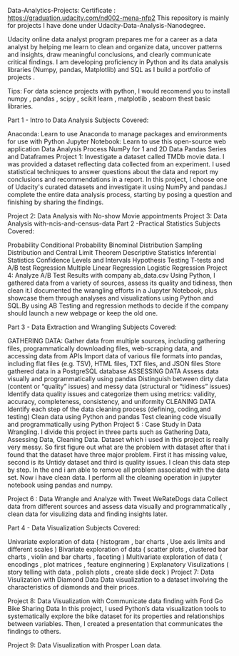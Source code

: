 Data-Analytics-Projects:
Certificate : https://graduation.udacity.com/nd002-mena-nfp2
This repository is mainly for projects I have done under Udacity-Data-Analysis-Nanodegree.

Udacity online data analyst program prepares me for a career as a data analyst by helping me learn to clean and organize data, uncover patterns and insights, draw meaningful conclusions, and clearly communicate critical findings. I am developing proficiency in Python and its data analysis libraries (Numpy, pandas, Matplotlib) and SQL as I build a portfolio of projects .

Tips: For data science projects with python, I would recomend you to install numpy , pandas , scipy , scikit learn , matplotlib , seaborn thest basic libraries.

Part 1 - Intro to Data Analysis
Subjects Covered:

Anaconda: Learn to use Anaconda to manage packages and environments for use with Python
Jupyter Notebook: Learn to use this open-source web application
Data Analysis Process
NumPy for 1 and 2D Data
Pandas Series and Dataframes
Project 1: Investigate a dataset called TMDb movie data.
I was provided a dataset reflecting data collected from an experiment. I used statistical techniques to answer questions about the data and report my conclusions and recommendations in a report. In this project, I choose one of Udacity's curated datasets and investigate it using NumPy and pandas.I complete the entire data analysis process, starting by posing a question and finishing by sharing the findings.

Project 2: Data Analysis with No-show Movie appointments
Project 3: Data Analysis with-ncis-and-census-data
Part 2 -Practical Statistics
Subjects Covered:

Probability
Conditional Probability
Binominal Distribution
Sampling Distribution and Central Limit Theorem
Descriptive Statistics
Inferential Statistics
Confidence Levels and Intervals
Hypothesis Testing
T-tests and A/B test
Regression
Multiple Linear Regression
Logistic Regression
Project 4: Analyze A/B Test Results with company ab_data.csv
Using Python, I gathered data from a variety of sources, assess its quality and tidiness, then clean it.I documented the wrangling efforts in a Jupyter Notebook, plus showcase them through analyses and visualizations using Python and SQL.By using AB Testing and regression methods to decide if the company should launch a new webpage or keep the old one.

Part 3 - Data Extraction and Wrangling
Subjects Covered:

GATHERING DATA:
Gather data from multiple sources, including gathering files, programmatically downloading files, web-scraping data, and accessing data from APIs
Import data of various file formats into pandas, including flat files (e.g. TSV), HTML files, TXT files, and JSON files
Store gathered data in a PostgreSQL database
ASSESSING DATA
Assess data visually and programmatically using pandas
Distinguish between dirty data (content or “quality” issues) and messy data (structural or “tidiness” issues)
Identify data quality issues and categorize them using metrics: validity, accuracy, completeness, consistency, and uniformity
CLEANING DATA
Identify each step of the data cleaning process (defining, coding,and testing)
Clean data using Python and pandas
Test cleaning code visually and programmatically using Python
Project 5 : Case Study in Data Wrangling.
I divide this project in three parts such as Gathering Data, Assessing Data, Cleaning Data. Dataset which i used in this project is really very messy. So first figure out what are the problem with dataset after that i found that the dataset have three major problem. First it has missing value, second is its Untidy dataset and third is quality issues. I clean this data step by step. In the end i am able to remove all problem associated with the data set. Now i have clean data. I perform all the cleaning operation in jupyter notebook using pandas and numpy.

Project 6 : Data Wrangle and Analyze with Tweet WeRateDogs data
Collect data from different sources and assess data visually and programmatically , clean data for visulizing data and finding insights later.

Part 4 - Data Visualization
Subjects Covered:

Univariate exploration of data ( histogram , bar charts , Use axis limits and different scales )
Bivariate exploration of data ( scatter plots , clustered bar charts , violin and bar charts , faceting )
Multivariate exploration of data ( encodings , plot matrices , feature enginnering )
Explanatory Visulizations ( story telling with data , polish plots , create slide deck )
Project 7: Data Visulization with Diamond Data
Data visualization to a dataset involving the characteristics of diamonds and their prices.

Project 8: Data Visualization with Communicate data finding with Ford Go Bike Sharing Data
In this project, I used Python’s data visualization tools to systematically explore the bike dataset for its properties and relationships between variables. Then, I created a presentation that communicates the findings to others.

Project 9: Data Visualization with Prosper Loan data.
